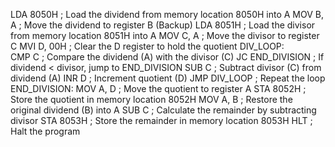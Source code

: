 
LDA 8050H         ; Load the dividend from memory location 8050H into A
MOV B, A          ; Move the dividend to register B (Backup)
LDA 8051H         ; Load the divisor from memory location 8051H into A
MOV C, A          ; Move the divisor to register C
MVI D, 00H        ; Clear the D register to hold the quotient
DIV_LOOP:         
CMP C             ; Compare the dividend (A) with the divisor (C)
JC END_DIVISION   ; If dividend < divisor, jump to END_DIVISION
SUB C             ; Subtract divisor (C) from dividend (A)
INR D             ; Increment quotient (D)
JMP DIV_LOOP      ; Repeat the loop
END_DIVISION:
MOV A, D          ; Move the quotient to register A
STA 8052H         ; Store the quotient in memory location 8052H
MOV A, B          ; Restore the original dividend (B) into A
SUB C             ; Calculate the remainder by subtracting divisor
STA 8053H         ; Store the remainder in memory location 8053H
HLT               ; Halt the program
